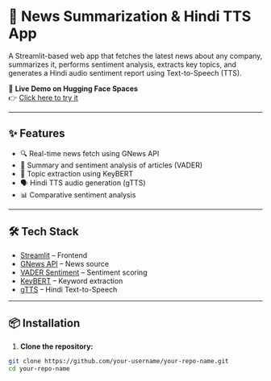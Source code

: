 # 📰 News Summarization & Hindi TTS App

A Streamlit-based web app that fetches the latest news about any company, summarizes it, performs sentiment analysis, extracts key topics, and generates a Hindi audio sentiment report using Text-to-Speech (TTS).

🔗 **Live Demo on Hugging Face Spaces**  
👉 [Click here to try it](https://huggingface.co/spaces/Shuzi24/News_Summarization_and_Hindi_TTS_App)

---

## ✨ Features

- 🔍 Real-time news fetch using GNews API
- 📝 Summary and sentiment analysis of articles (VADER)
- 🧠 Topic extraction using KeyBERT
- 🗣️ Hindi TTS audio generation (gTTS)
- 📊 Comparative sentiment analysis

---

## 🛠️ Tech Stack

- [Streamlit](https://streamlit.io/) – Frontend
- [GNews API](https://gnews.io/) – News source
- [VADER Sentiment](https://github.com/cjhutto/vaderSentiment) – Sentiment scoring
- [KeyBERT](https://github.com/MaartenGr/KeyBERT) – Keyword extraction
- [gTTS](https://pypi.org/project/gTTS/) – Hindi Text-to-Speech

---

## 📦 Installation

1. **Clone the repository:**

```bash
git clone https://github.com/your-username/your-repo-name.git
cd your-repo-name

